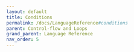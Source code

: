 ```yaml
---
layout: default
title: Conditions
permalink: /docs/LanguageReference#conditions
parent: Control-flow and Loops
grand_parent: Language Reference
nav_order: 5
---
```


